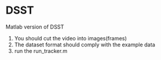 # DSST
Matlab version of DSST
1. You should cut the video into images(frames)
2. The dataset format should comply with the example data
3. run the run_tracker.m
